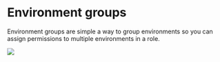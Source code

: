 # Environment groups

Environment groups are simple a way to group environments so you can assign permissions to multiple environments in a role.

![](./static/services-and-environments-overview-23.png)

